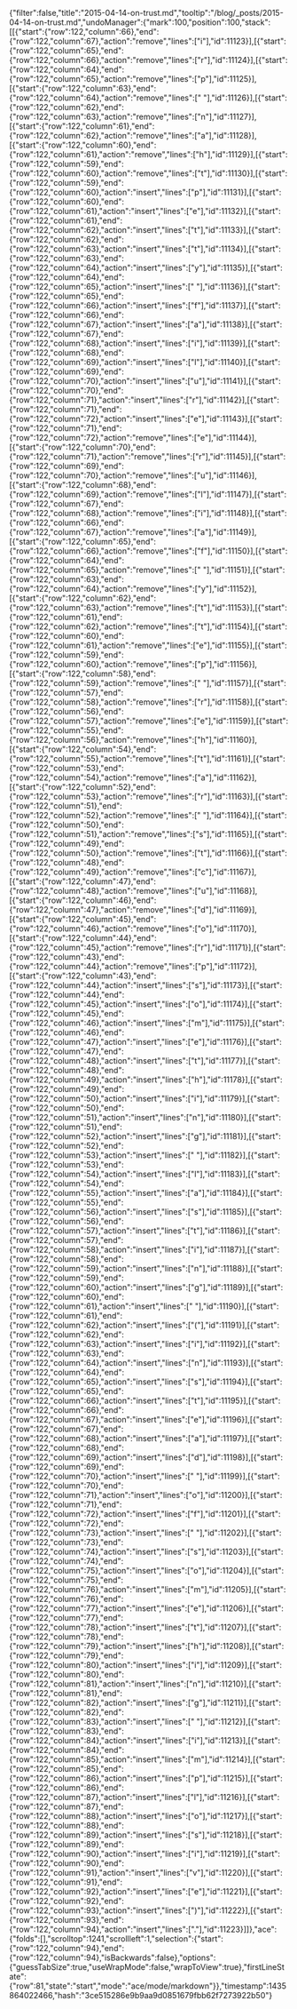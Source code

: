 {"filter":false,"title":"2015-04-14-on-trust.md","tooltip":"/blog/_posts/2015-04-14-on-trust.md","undoManager":{"mark":100,"position":100,"stack":[[{"start":{"row":122,"column":66},"end":{"row":122,"column":67},"action":"remove","lines":["i"],"id":11123}],[{"start":{"row":122,"column":65},"end":{"row":122,"column":66},"action":"remove","lines":["r"],"id":11124}],[{"start":{"row":122,"column":64},"end":{"row":122,"column":65},"action":"remove","lines":["p"],"id":11125}],[{"start":{"row":122,"column":63},"end":{"row":122,"column":64},"action":"remove","lines":[" "],"id":11126}],[{"start":{"row":122,"column":62},"end":{"row":122,"column":63},"action":"remove","lines":["n"],"id":11127}],[{"start":{"row":122,"column":61},"end":{"row":122,"column":62},"action":"remove","lines":["a"],"id":11128}],[{"start":{"row":122,"column":60},"end":{"row":122,"column":61},"action":"remove","lines":["h"],"id":11129}],[{"start":{"row":122,"column":59},"end":{"row":122,"column":60},"action":"remove","lines":["t"],"id":11130}],[{"start":{"row":122,"column":59},"end":{"row":122,"column":60},"action":"insert","lines":["p"],"id":11131}],[{"start":{"row":122,"column":60},"end":{"row":122,"column":61},"action":"insert","lines":["e"],"id":11132}],[{"start":{"row":122,"column":61},"end":{"row":122,"column":62},"action":"insert","lines":["t"],"id":11133}],[{"start":{"row":122,"column":62},"end":{"row":122,"column":63},"action":"insert","lines":["t"],"id":11134}],[{"start":{"row":122,"column":63},"end":{"row":122,"column":64},"action":"insert","lines":["y"],"id":11135}],[{"start":{"row":122,"column":64},"end":{"row":122,"column":65},"action":"insert","lines":[" "],"id":11136}],[{"start":{"row":122,"column":65},"end":{"row":122,"column":66},"action":"insert","lines":["f"],"id":11137}],[{"start":{"row":122,"column":66},"end":{"row":122,"column":67},"action":"insert","lines":["a"],"id":11138}],[{"start":{"row":122,"column":67},"end":{"row":122,"column":68},"action":"insert","lines":["i"],"id":11139}],[{"start":{"row":122,"column":68},"end":{"row":122,"column":69},"action":"insert","lines":["l"],"id":11140}],[{"start":{"row":122,"column":69},"end":{"row":122,"column":70},"action":"insert","lines":["u"],"id":11141}],[{"start":{"row":122,"column":70},"end":{"row":122,"column":71},"action":"insert","lines":["r"],"id":11142}],[{"start":{"row":122,"column":71},"end":{"row":122,"column":72},"action":"insert","lines":["e"],"id":11143}],[{"start":{"row":122,"column":71},"end":{"row":122,"column":72},"action":"remove","lines":["e"],"id":11144}],[{"start":{"row":122,"column":70},"end":{"row":122,"column":71},"action":"remove","lines":["r"],"id":11145}],[{"start":{"row":122,"column":69},"end":{"row":122,"column":70},"action":"remove","lines":["u"],"id":11146}],[{"start":{"row":122,"column":68},"end":{"row":122,"column":69},"action":"remove","lines":["l"],"id":11147}],[{"start":{"row":122,"column":67},"end":{"row":122,"column":68},"action":"remove","lines":["i"],"id":11148}],[{"start":{"row":122,"column":66},"end":{"row":122,"column":67},"action":"remove","lines":["a"],"id":11149}],[{"start":{"row":122,"column":65},"end":{"row":122,"column":66},"action":"remove","lines":["f"],"id":11150}],[{"start":{"row":122,"column":64},"end":{"row":122,"column":65},"action":"remove","lines":[" "],"id":11151}],[{"start":{"row":122,"column":63},"end":{"row":122,"column":64},"action":"remove","lines":["y"],"id":11152}],[{"start":{"row":122,"column":62},"end":{"row":122,"column":63},"action":"remove","lines":["t"],"id":11153}],[{"start":{"row":122,"column":61},"end":{"row":122,"column":62},"action":"remove","lines":["t"],"id":11154}],[{"start":{"row":122,"column":60},"end":{"row":122,"column":61},"action":"remove","lines":["e"],"id":11155}],[{"start":{"row":122,"column":59},"end":{"row":122,"column":60},"action":"remove","lines":["p"],"id":11156}],[{"start":{"row":122,"column":58},"end":{"row":122,"column":59},"action":"remove","lines":[" "],"id":11157}],[{"start":{"row":122,"column":57},"end":{"row":122,"column":58},"action":"remove","lines":["r"],"id":11158}],[{"start":{"row":122,"column":56},"end":{"row":122,"column":57},"action":"remove","lines":["e"],"id":11159}],[{"start":{"row":122,"column":55},"end":{"row":122,"column":56},"action":"remove","lines":["h"],"id":11160}],[{"start":{"row":122,"column":54},"end":{"row":122,"column":55},"action":"remove","lines":["t"],"id":11161}],[{"start":{"row":122,"column":53},"end":{"row":122,"column":54},"action":"remove","lines":["a"],"id":11162}],[{"start":{"row":122,"column":52},"end":{"row":122,"column":53},"action":"remove","lines":["r"],"id":11163}],[{"start":{"row":122,"column":51},"end":{"row":122,"column":52},"action":"remove","lines":[" "],"id":11164}],[{"start":{"row":122,"column":50},"end":{"row":122,"column":51},"action":"remove","lines":["s"],"id":11165}],[{"start":{"row":122,"column":49},"end":{"row":122,"column":50},"action":"remove","lines":["t"],"id":11166}],[{"start":{"row":122,"column":48},"end":{"row":122,"column":49},"action":"remove","lines":["c"],"id":11167}],[{"start":{"row":122,"column":47},"end":{"row":122,"column":48},"action":"remove","lines":["u"],"id":11168}],[{"start":{"row":122,"column":46},"end":{"row":122,"column":47},"action":"remove","lines":["d"],"id":11169}],[{"start":{"row":122,"column":45},"end":{"row":122,"column":46},"action":"remove","lines":["o"],"id":11170}],[{"start":{"row":122,"column":44},"end":{"row":122,"column":45},"action":"remove","lines":["r"],"id":11171}],[{"start":{"row":122,"column":43},"end":{"row":122,"column":44},"action":"remove","lines":["p"],"id":11172}],[{"start":{"row":122,"column":43},"end":{"row":122,"column":44},"action":"insert","lines":["s"],"id":11173}],[{"start":{"row":122,"column":44},"end":{"row":122,"column":45},"action":"insert","lines":["o"],"id":11174}],[{"start":{"row":122,"column":45},"end":{"row":122,"column":46},"action":"insert","lines":["m"],"id":11175}],[{"start":{"row":122,"column":46},"end":{"row":122,"column":47},"action":"insert","lines":["e"],"id":11176}],[{"start":{"row":122,"column":47},"end":{"row":122,"column":48},"action":"insert","lines":["t"],"id":11177}],[{"start":{"row":122,"column":48},"end":{"row":122,"column":49},"action":"insert","lines":["h"],"id":11178}],[{"start":{"row":122,"column":49},"end":{"row":122,"column":50},"action":"insert","lines":["i"],"id":11179}],[{"start":{"row":122,"column":50},"end":{"row":122,"column":51},"action":"insert","lines":["n"],"id":11180}],[{"start":{"row":122,"column":51},"end":{"row":122,"column":52},"action":"insert","lines":["g"],"id":11181}],[{"start":{"row":122,"column":52},"end":{"row":122,"column":53},"action":"insert","lines":[" "],"id":11182}],[{"start":{"row":122,"column":53},"end":{"row":122,"column":54},"action":"insert","lines":["l"],"id":11183}],[{"start":{"row":122,"column":54},"end":{"row":122,"column":55},"action":"insert","lines":["a"],"id":11184}],[{"start":{"row":122,"column":55},"end":{"row":122,"column":56},"action":"insert","lines":["s"],"id":11185}],[{"start":{"row":122,"column":56},"end":{"row":122,"column":57},"action":"insert","lines":["t"],"id":11186}],[{"start":{"row":122,"column":57},"end":{"row":122,"column":58},"action":"insert","lines":["i"],"id":11187}],[{"start":{"row":122,"column":58},"end":{"row":122,"column":59},"action":"insert","lines":["n"],"id":11188}],[{"start":{"row":122,"column":59},"end":{"row":122,"column":60},"action":"insert","lines":["g"],"id":11189}],[{"start":{"row":122,"column":60},"end":{"row":122,"column":61},"action":"insert","lines":[" "],"id":11190}],[{"start":{"row":122,"column":61},"end":{"row":122,"column":62},"action":"insert","lines":["("],"id":11191}],[{"start":{"row":122,"column":62},"end":{"row":122,"column":63},"action":"insert","lines":["i"],"id":11192}],[{"start":{"row":122,"column":63},"end":{"row":122,"column":64},"action":"insert","lines":["n"],"id":11193}],[{"start":{"row":122,"column":64},"end":{"row":122,"column":65},"action":"insert","lines":["s"],"id":11194}],[{"start":{"row":122,"column":65},"end":{"row":122,"column":66},"action":"insert","lines":["t"],"id":11195}],[{"start":{"row":122,"column":66},"end":{"row":122,"column":67},"action":"insert","lines":["e"],"id":11196}],[{"start":{"row":122,"column":67},"end":{"row":122,"column":68},"action":"insert","lines":["a"],"id":11197}],[{"start":{"row":122,"column":68},"end":{"row":122,"column":69},"action":"insert","lines":["d"],"id":11198}],[{"start":{"row":122,"column":69},"end":{"row":122,"column":70},"action":"insert","lines":[" "],"id":11199}],[{"start":{"row":122,"column":70},"end":{"row":122,"column":71},"action":"insert","lines":["o"],"id":11200}],[{"start":{"row":122,"column":71},"end":{"row":122,"column":72},"action":"insert","lines":["f"],"id":11201}],[{"start":{"row":122,"column":72},"end":{"row":122,"column":73},"action":"insert","lines":[" "],"id":11202}],[{"start":{"row":122,"column":73},"end":{"row":122,"column":74},"action":"insert","lines":["s"],"id":11203}],[{"start":{"row":122,"column":74},"end":{"row":122,"column":75},"action":"insert","lines":["o"],"id":11204}],[{"start":{"row":122,"column":75},"end":{"row":122,"column":76},"action":"insert","lines":["m"],"id":11205}],[{"start":{"row":122,"column":76},"end":{"row":122,"column":77},"action":"insert","lines":["e"],"id":11206}],[{"start":{"row":122,"column":77},"end":{"row":122,"column":78},"action":"insert","lines":["t"],"id":11207}],[{"start":{"row":122,"column":78},"end":{"row":122,"column":79},"action":"insert","lines":["h"],"id":11208}],[{"start":{"row":122,"column":79},"end":{"row":122,"column":80},"action":"insert","lines":["i"],"id":11209}],[{"start":{"row":122,"column":80},"end":{"row":122,"column":81},"action":"insert","lines":["n"],"id":11210}],[{"start":{"row":122,"column":81},"end":{"row":122,"column":82},"action":"insert","lines":["g"],"id":11211}],[{"start":{"row":122,"column":82},"end":{"row":122,"column":83},"action":"insert","lines":[" "],"id":11212}],[{"start":{"row":122,"column":83},"end":{"row":122,"column":84},"action":"insert","lines":["i"],"id":11213}],[{"start":{"row":122,"column":84},"end":{"row":122,"column":85},"action":"insert","lines":["m"],"id":11214}],[{"start":{"row":122,"column":85},"end":{"row":122,"column":86},"action":"insert","lines":["p"],"id":11215}],[{"start":{"row":122,"column":86},"end":{"row":122,"column":87},"action":"insert","lines":["l"],"id":11216}],[{"start":{"row":122,"column":87},"end":{"row":122,"column":88},"action":"insert","lines":["o"],"id":11217}],[{"start":{"row":122,"column":88},"end":{"row":122,"column":89},"action":"insert","lines":["s"],"id":11218}],[{"start":{"row":122,"column":89},"end":{"row":122,"column":90},"action":"insert","lines":["i"],"id":11219}],[{"start":{"row":122,"column":90},"end":{"row":122,"column":91},"action":"insert","lines":["v"],"id":11220}],[{"start":{"row":122,"column":91},"end":{"row":122,"column":92},"action":"insert","lines":["e"],"id":11221}],[{"start":{"row":122,"column":92},"end":{"row":122,"column":93},"action":"insert","lines":[")"],"id":11222}],[{"start":{"row":122,"column":93},"end":{"row":122,"column":94},"action":"insert","lines":["."],"id":11223}]]},"ace":{"folds":[],"scrolltop":1241,"scrollleft":1,"selection":{"start":{"row":122,"column":94},"end":{"row":122,"column":94},"isBackwards":false},"options":{"guessTabSize":true,"useWrapMode":false,"wrapToView":true},"firstLineState":{"row":81,"state":"start","mode":"ace/mode/markdown"}},"timestamp":1435864022466,"hash":"3ce515286e9b9aa9d0851679fbb62f7273922b50"}